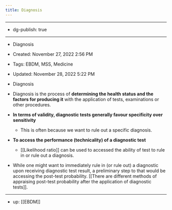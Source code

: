 ```yaml
---
title: Diagnosis
---
```


- --

- dg-publish: true

- --

- Diagnosis

- Created: November 27, 2022 2:56 PM

- Tags: EBDM, MSS, Medicine

- Updated: November 28, 2022 5:22 PM

- Diagnosis

- Diagnosis is the process of ********determining the health status and the factors for producing it******** with the application of tests, examinations or other procedures.

- **************************************************************************************************************************************************In terms of validity, diagnostic tests generally favour specificity over sensitivity**************************************************************************************************************************************************
	 - This is often because we want to rule out a specific diagnosis.

- ****************To access the performance (technicality) of a diagnostic test****************
	 - [[Likelihood ratio]] can be used to accessed the ability of test to rule in or rule out a diagnosis.

- While one might want to immediately rule in (or rule out) a diagnostic upon receiving diagnostic test result, a preliminary step to that would be accessing the post-test probability. [[There are different methods of appraising post-test probability after the application of diagnostic tests]].

- --

- up: [[EBDM]]
